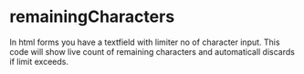 # remainingCharacters
In html forms you have a textfield with limiter no of character input.
This code will show live count of remaining characters and automaticall discards if limit exceeds.

